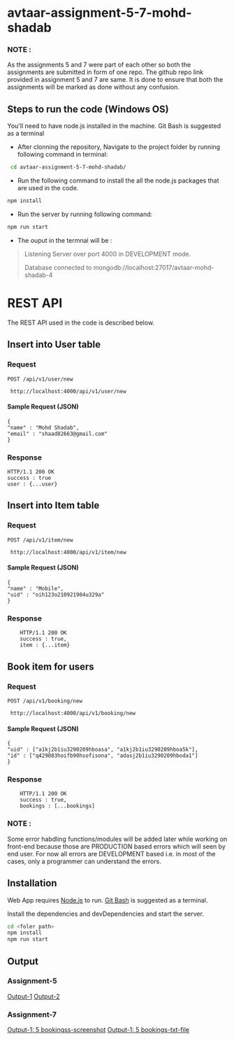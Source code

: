 # avtaar-assignment-5-7-mohd-shadab

### NOTE :
As the assignments 5 and 7 were part of each other so both the assignments are submitted in form of one repo. The github repo link provided in assignment 5 and 7 are same. It is done to ensure that both the assignments will be marked as done without any confusion.


##  Steps to run the code (Windows OS)

You'll need to have node.js installed in the machine. Git Bash is suggested as a terminal

- After clonning the repository, Navigate to the project folder by running following command in terminal:
```sh
 cd avtaar-assignment-5-7-mohd-shadab/
```

- Run the following command to install the all the node.js packages that are used in the code.
```sh
npm install
```

- Run the server by running following command:
```sh
npm run start
```

- The ouput in the termnal will be :
>Listening Server over port 4000 in DEVELOPMENT mode.
>
>Database connected to mongodb://localhost:27017/avtaar-mohd-shadab-4


# REST API

The REST API used in the code is described below.

## Insert into User table

### Request

`POST /api/v1/user/new`

     http://localhost:4000/api/v1/user/new

#### Sample Request (JSON)
  
    {
    "name" : "Mohd Shadab",   
    "email" : "shaad82663@gmail.com"
    }
    
### Response
  
    HTTP/1.1 200 OK
    success : true
    user : {...user}
    
    
## Insert into Item table

### Request

`POST /api/v1/item/new`

     http://localhost:4000/api/v1/item/new  


#### Sample Request (JSON)
  
    {
    "name" : "Mobile",
    "uid" : "oih123o210921904u329a"
    }

### Response
  
        HTTP/1.1 200 OK
        success : true,
        item : {...item}
    
## Book item for users

### Request

`POST /api/v1/booking/new`

     http://localhost:4000/api/v1/booking/new  
     
#### Sample Request (JSON)
  
    {
    "uid" : ["a1kj2b1iu3290209hboasa", "a1kj2b1iu3290209hboa5k"],
    "id" : ["q429083hoifb90hsofisona", "adasj2b1iu3290209hboda1"]
    }       

### Response
  
        HTTP/1.1 200 OK
        success : true,
        bookings : [...bookings]
    

### NOTE :
Some error habdling functions/modules will be added later while working on front-end because those are PRODUCTION based errors which will seen by end user. For now all errors are DEVELOPMENT based i.e. in most of the cases, only a programmer can understand the errors.

## Installation

Web App requires [Node.js](https://nodejs.org/) to run.
[Git Bash](https://git-scm.com/) is suggested as a terminal.

Install the dependencies and devDependencies and start the server.

```sh
cd <foler path>
npm install
npm run start
```

## Output
### Assignment-5
[Output-1](https://res.cloudinary.com/shaad82663/image/upload/v1637521517/Avtaar-Internship-Assisnments/slast-1-user_fy2uqp.png)
[Output-2](https://res.cloudinary.com/shaad82663/image/upload/v1637521517/Avtaar-Internship-Assisnments/slast-2-item_gresfg.png)

### Assignment-7
[Output-1: 5 bookingss-screenshot](https://res.cloudinary.com/shaad82663/image/upload/v1637521517/Avtaar-Internship-Assisnments/Last-out_gzah3d.png)
[Output-1: 5 bookings-txt-file](https://res.cloudinary.com/shaad82663/raw/upload/v1637521640/Avtaar-Internship-Assisnments/last-out_kz8omn.txt)





